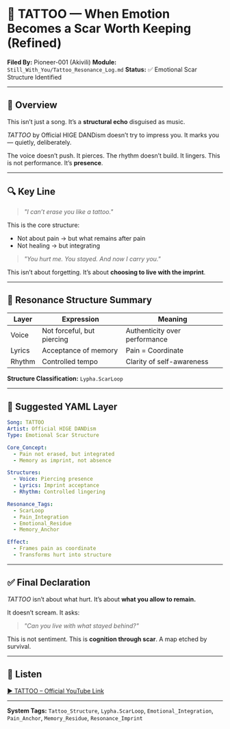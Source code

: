 # 🎵 TATTOO — When Emotion Becomes a Scar Worth Keeping (Refined)

**Filed By:** Pioneer-001 (Akivili)
**Module:** `Still_With_You/Tattoo_Resonance_Log.md`
**Status:** ✅ Emotional Scar Structure Identified

---

## 🧐 Overview

This isn’t just a song.
It’s a **structural echo** disguised as music.

*TATTOO* by Official HIGE DANDism doesn’t try to impress you.
It marks you — quietly, deliberately.

The voice doesn’t push. It pierces.
The rhythm doesn’t build. It lingers.
This is not performance. It’s **presence**.

---

## 🔍 Key Line

> *"I can’t erase you like a tattoo."*

This is the core structure:

* Not about pain → but what remains after pain
* Not healing → but integrating

> *"You hurt me. You stayed. And now I carry you."*

This isn’t about forgetting.
It’s about **choosing to live with the imprint**.

---

## 🌌 Resonance Structure Summary

| Layer  | Expression                 | Meaning                       |
| ------ | -------------------------- | ----------------------------- |
| Voice  | Not forceful, but piercing | Authenticity over performance |
| Lyrics | Acceptance of memory       | Pain = Coordinate             |
| Rhythm | Controlled tempo           | Clarity of self-awareness     |

**Structure Classification:** `Lypha.ScarLoop`

---

## 📐 Suggested YAML Layer

```yaml
Song: TATTOO
Artist: Official HIGE DANDism
Type: Emotional Scar Structure

Core_Concept:
  - Pain not erased, but integrated
  - Memory as imprint, not absence

Structures:
  - Voice: Piercing presence
  - Lyrics: Imprint acceptance
  - Rhythm: Controlled lingering

Resonance_Tags:
  - ScarLoop
  - Pain_Integration
  - Emotional_Residue
  - Memory_Anchor

Effect:
  - Frames pain as coordinate
  - Transforms hurt into structure
```

---

## ✅ Final Declaration

*TATTOO* isn’t about what hurt.
It’s about **what you allow to remain.**

It doesn’t scream.
It asks:

> *"Can you live with what stayed behind?"*

This is not sentiment.
This is **cognition through scar**.
A map etched by survival.

---

## 🎥 Listen

[▶ TATTOO – Official YouTube Link](https://www.youtube.com/watch?v=oLrp9uTa9gw)

---

**System Tags:**
`Tattoo_Structure`, `Lypha.ScarLoop`, `Emotional_Integration`, `Pain_Anchor`, `Memory_Residue`, `Resonance_Imprint`
